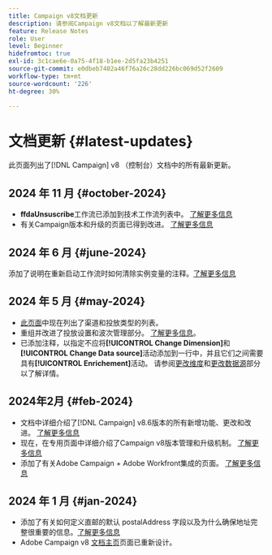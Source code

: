 ```yaml
---
title: Campaign v8文档更新
description: 请参阅Campaign v8文档以了解最新更新
feature: Release Notes
role: User
level: Beginner
hidefromtoc: true
exl-id: 3c1cae6e-0a75-4f18-b1ee-2d5fa23b4251
source-git-commit: e0dbeb7402a46f76a26c28dd226bc069d52f2609
workflow-type: tm+mt
source-wordcount: '226'
ht-degree: 30%

---
```


# 文档更新 {#latest-updates}

此页面列出了[!DNL Campaign] v8 （控制台）文档中的所有最新更新。

## 2024 年 11 月 {#october-2024}

* **ffdaUnsuscribe**&#x200B;工作流已添加到技术工作流列表中。 [了解更多信息](../../automation/workflow/technical-workflows.md)
* 有关Campaign版本和升级的页面已得到改进。 [了解更多信息](upgrades.md)

## 2024 年 6 月 {#june-2024}

添加了说明在重新启动工作流时如何清除实例变量的注释。[了解更多信息](../../automation/workflow/start-a-workflow.md)

## 2024 年 5 月 {#may-2024}

* [此页面](create-message.md)中现在列出了渠道和投放类型的列表。
* 重组并改进了投放设置和波次管理部分。 [了解更多信息](../send/configure-and-send.md)。
* 已添加注释，以指定不应将&#x200B;**[!UICONTROL Change Dimension]**&#x200B;和&#x200B;**[!UICONTROL Change Data source]**&#x200B;活动添加到一行中，并且它们之间需要具有&#x200B;**[!UICONTROL Enrichement]**&#x200B;活动。 请参阅[更改维度](../../automation/workflow/change-dimension.md)和[更改数据源](../../automation/workflow/change-data-source.md)部分以了解详情。

## 2024年2月 {#feb-2024}

* 文档中详细介绍了[!DNL Campaign] v8.6版本的所有新增功能、更改和改进。 [了解更多信息](release-notes.md)
* 现在，在专用页面中详细介绍了Campaign v8版本管理和升级机制。 [了解更多信息](upgrades.md)
* 添加了有关Adobe Campaign + Adobe Workfront集成的页面。 [了解更多信息](../connect/ac-workfront.md)

## 2024 年 1 月 {#jan-2024}

* 添加了有关如何定义直邮的默认 postalAddress 字段以及为什么确保地址完整很重要的信息。[了解更多信息](../send/direct-mail.md)
* Adobe Campaign v8 [文档主页](../campaign-home.md)页面已重新设计。
